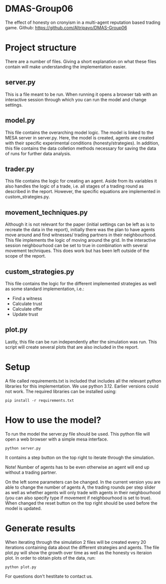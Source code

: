 # DMAS-Group06
The effect of honesty on cronyism in a multi-agent reputation based trading game. Github: https://github.com/Altripayo/DMAS-Group06

# Project structure
There are a number of files. Giving a short explanation on what these files contain will make understanding the implementation easier.

## server.py
This is a file meant to be run. When running it opens a browser tab with an interactive session through which you can run the model and change settings.
## model.py
This file contains the overarching model logic. The model is linked to the MESA server in server.py. 
Here, the model is created, agents are created with their specific experimental conditions (honesty/strategies).
In addition, this file contains the data colletion methods necessary for saving the data of runs for further data analysis.
## trader.py
This file contains the logic for creating an agent. Aside from its variables it also handles the logic of a trade, i.e. all stages of a trading round
as described in the report. However, the specific equations are implemented in custom_strategies.py.
## movement_techniques.py
Although it is not relevant for the paper (initial settings can be left as is to recreate the data in the report), initially there was the plan to have agents move around and find witnesses/ trading partners in their neighbourhood.
This file implements the logic of moving around the grid. In the interactive session neighbourhood can be set to true in combination with several movement 
techniques. This does work but has been left outside of the scope of the report.
## custom_strategies.py
This file contains the logic for the different implemented strategies as well as some standard implementation, i.e.:
- Find a witness
- Calculate trust
- Calculate offer
- Update trust
## plot.py
Lastly, this file can be run independently after the simulation was run. This script will create several plots that are also included in the report.

# Setup
A file called requirements.txt is included that includes all the relevant python libraries for this implementation. 
We use python 3.12. Earlier versions could not work. The required libraries can be installed using:
```
pip install -r requirements.txt
```

# How to use the model?

To run the model the server.py file should be used.
This python file will open a web browser with a simple mesa interface.

```
python server.py
```

It contains a step button on the top right to iterate through the simulation.

Note! Number of agents has to be even otherwise an agent will end up without a trading partner.

On the left some parameters can be changed. In the current version you are able to change the number of agents A, the trading rounds per step slider as well as whether agents will only trade with agents
in their neighbourhood (you can also specify type if movement if neighbourhood is set to true).
When changed the reset button on the top right should be used before the model is updated.

# Generate results
When iterating through the simulation 2 files will be created every 20 iterations containing data about the different strategies and agents.
The file plot.py will show the growth over time as well as the honesty vs iteraion plot.
In order to obtain plots of the data, run:
```
python plot.py
```

For questions don't hestitate to contact us.
